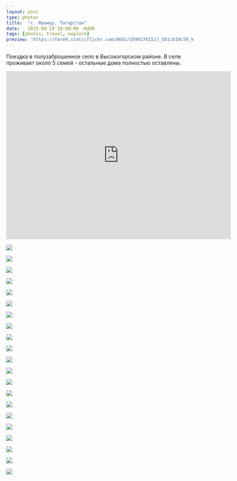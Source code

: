 ```yaml
---
layout: post
type: photos
title:  "с. Махмур, Татарстан"
date:   2015-04-19 10:00:00 -0400
tags: [photos, travel, explore]
preview: 'https://farm9.staticflickr.com/8692/16992761517_581cb10c59_k.jpg'
---
```


Поездка в полузаброшенное село в Высокогорском районе. В селе проживает около 5 семей - остальные дома полностью оставлены.

<iframe src="https://www.google.com/maps/embed?pb=!1m14!1m12!1m3!1d21046.979408919527!2d49.12114516335808!3d56.26990756358134!2m3!1f0!2f0!3f0!3m2!1i1024!2i768!4f13.1!5e1!3m2!1sen!2sca!4v1661133701791!5m2!1sen!2sca" width="600" height="450" style="border:0;" allowfullscreen="" loading="lazy" referrerpolicy="no-referrer-when-downgrade" class="post-map"></iframe>

![](https://farm9.staticflickr.com/8694/17012653870_252d6b5c5d_k.jpg)

![](https://farm8.staticflickr.com/7632/16577738664_7661cddac2_k.jpg)

![](https://farm8.staticflickr.com/7713/17014046179_ebcb49da27_k.jpg)

![](https://farm9.staticflickr.com/8785/17012668760_d6fd6f262b_k.jpg)

![](https://farm8.staticflickr.com/7650/17200192355_afe21e25ee_k.jpg)

![](https://farm8.staticflickr.com/7711/17012667560_868d5836aa_k.jpg)

![](https://farm8.staticflickr.com/7612/16579996713_aff57443a6_k.jpg)

![](https://farm9.staticflickr.com/8771/17200186545_79b9d2886a_k.jpg)

![](https://farm8.staticflickr.com/7721/16992768067_6cc45318d6_k.jpg)

![](https://farm8.staticflickr.com/7645/17012663430_c92e066834_k.jpg)

![](https://farm8.staticflickr.com/7681/17199603241_96822e4b3f_k.jpg)

![](https://farm6.staticflickr.com/5338/17174251846_b27a34a84b_k.jpg)

![](https://farm8.staticflickr.com/7596/17014036279_d37ba820e6_k.jpg)

![](https://farm8.staticflickr.com/7655/17199600681_7e8a027663_k.jpg)

![](https://farm9.staticflickr.com/8811/17174249356_02938e5f63_k.jpg)

![](https://farm9.staticflickr.com/8692/16992761517_581cb10c59_k.jpg)

![](https://farm9.staticflickr.com/8778/16579986243_ad5104b2a3_k.jpg)

![](https://farm8.staticflickr.com/7664/17174246766_41aece82e1_k.jpg)

![](https://farm8.staticflickr.com/7627/17198524412_44d5f6dc5d_k.jpg)

![](https://farm8.staticflickr.com/7664/16579979863_0f09f39097_k.jpg)

![](https://farm8.staticflickr.com/7715/16579994943_dc678454dd_k.jpg)
